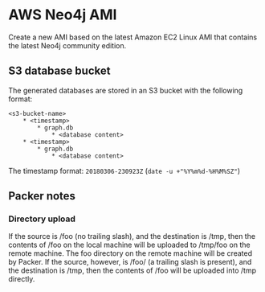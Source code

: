 # AWS Neo4j AMI

Create a new AMI based on the latest Amazon EC2 Linux AMI that contains the latest Neo4j community edition.

## S3 database bucket

The generated databases are stored in an S3 bucket with the following format:

```
<s3-bucket-name>
    * <timestamp>
        * graph.db
            * <database content>
    * <timestamp>
        * graph.db
            * <database content>
```

The timestamp format: `20180306-230923Z` (`date -u +"%Y%m%d-%H%M%SZ"`)

## Packer notes

### Directory upload

If the source is /foo (no trailing slash), and the destination is /tmp, then the contents of /foo on the local machine will be uploaded to /tmp/foo on the remote machine. The foo directory on the remote machine will be created by Packer.
If the source, however, is /foo/ (a trailing slash is present), and the destination is /tmp, then the contents of /foo will be uploaded into /tmp directly.
